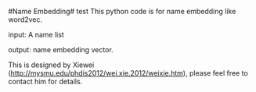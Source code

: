 #Name Embedding# test
This python code is for name embedding like word2vec.

input: A name list

output: name embedding vector.

This is designed by Xiewei (http://mysmu.edu/phdis2012/wei.xie.2012/weixie.htm), please feel free to contact him for details.
